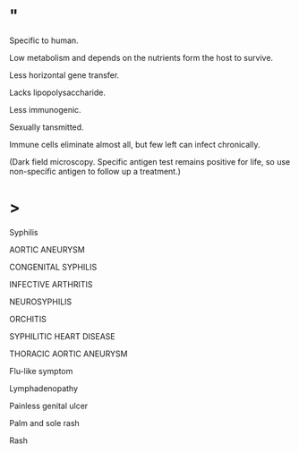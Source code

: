 # "

Specific to human.

Low metabolism and depends on the nutrients form the host to survive.

Less horizontal gene transfer.

Lacks lipopolysaccharide.

Less immunogenic.

Sexually tansmitted.

Immune cells eliminate almost all, but few left can infect chronically.

(Dark field microscopy. Specific antigen test remains positive for life, so use non-specific antigen to follow up a treatment.)

# >

Syphilis

AORTIC ANEURYSM

CONGENITAL SYPHILIS

INFECTIVE ARTHRITIS

NEUROSYPHILIS

ORCHITIS

SYPHILITIC HEART DISEASE

THORACIC AORTIC ANEURYSM

Flu-like symptom

Lymphadenopathy

Painless genital ulcer

Palm and sole rash

Rash
